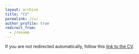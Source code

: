 ```yaml
---
layout: archive
title: "CV"
permalink: /cv/
author_profile: true
redirect_from:
  - /resume
---
```


<!DOCTYPE html>
<html>
<head>
  <script type="text/javascript">
    window.location.href = "http://hharcolezi.github.io/files/HHA_CV.pdf";
  </script>
  <link rel="canonical" href="http://hharcolezi.github.io/files/HHA_CV.pdf" />
</head>
<body>
  <p>If you are not redirected automatically, follow this <a href="http://hharcolezi.github.io/files/HHA_CV.pdf">link to the CV</a>.</p>
</body>
</html>

